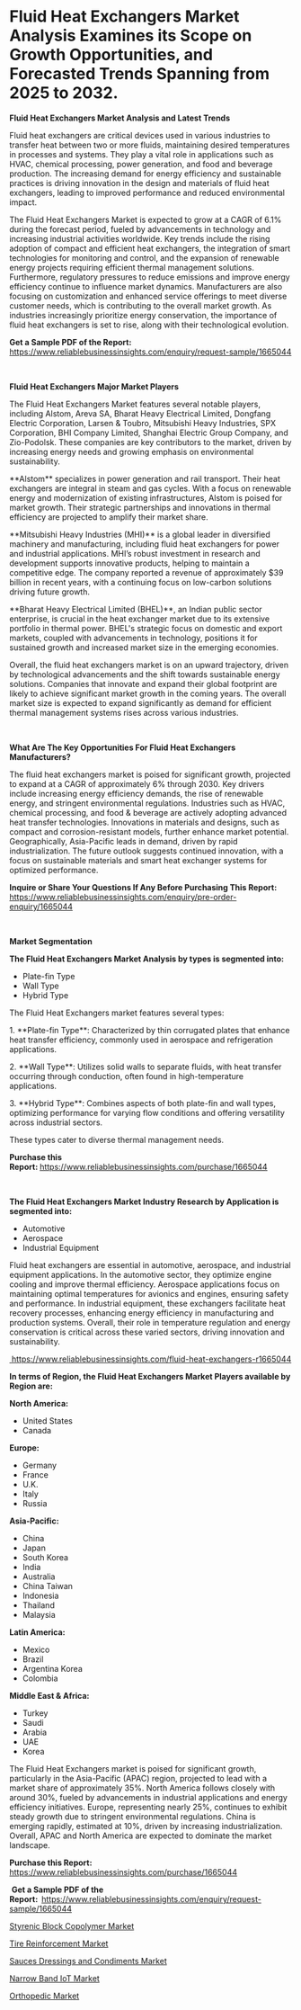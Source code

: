 <p><h1>Fluid Heat Exchangers Market Analysis Examines its Scope on Growth Opportunities, and Forecasted Trends Spanning from 2025 to 2032.</h1></p><p><strong>Fluid Heat Exchangers Market Analysis and Latest Trends</strong></p>
<p><p>Fluid heat exchangers are critical devices used in various industries to transfer heat between two or more fluids, maintaining desired temperatures in processes and systems. They play a vital role in applications such as HVAC, chemical processing, power generation, and food and beverage production. The increasing demand for energy efficiency and sustainable practices is driving innovation in the design and materials of fluid heat exchangers, leading to improved performance and reduced environmental impact.</p><p>The Fluid Heat Exchangers Market is expected to grow at a CAGR of 6.1% during the forecast period, fueled by advancements in technology and increasing industrial activities worldwide. Key trends include the rising adoption of compact and efficient heat exchangers, the integration of smart technologies for monitoring and control, and the expansion of renewable energy projects requiring efficient thermal management solutions. Furthermore, regulatory pressures to reduce emissions and improve energy efficiency continue to influence market dynamics. Manufacturers are also focusing on customization and enhanced service offerings to meet diverse customer needs, which is contributing to the overall market growth. As industries increasingly prioritize energy conservation, the importance of fluid heat exchangers is set to rise, along with their technological evolution.</p></p>
<p><strong>Get a Sample PDF of the Report:&nbsp;</strong> <a href="https://www.reliablebusinessinsights.com/enquiry/request-sample/1665044?utm_campaign=1106&utm_medium=2&utm_source=Github&utm_content=ia&utm_term=06032025&utm_id=fluid-heat-exchangers">https://www.reliablebusinessinsights.com/enquiry/request-sample/1665044</a></p>
<p>&nbsp;</p>
<p><strong>Fluid Heat Exchangers Major Market Players</strong></p>
<p><p>The Fluid Heat Exchangers Market features several notable players, including Alstom, Areva SA, Bharat Heavy Electrical Limited, Dongfang Electric Corporation, Larsen & Toubro, Mitsubishi Heavy Industries, SPX Corporation, BHI Company Limited, Shanghai Electric Group Company, and Zio-Podolsk. These companies are key contributors to the market, driven by increasing energy needs and growing emphasis on environmental sustainability.</p><p>**Alstom** specializes in power generation and rail transport. Their heat exchangers are integral in steam and gas cycles. With a focus on renewable energy and modernization of existing infrastructures, Alstom is poised for market growth. Their strategic partnerships and innovations in thermal efficiency are projected to amplify their market share.</p><p>**Mitsubishi Heavy Industries (MHI)** is a global leader in diversified machinery and manufacturing, including fluid heat exchangers for power and industrial applications. MHI’s robust investment in research and development supports innovative products, helping to maintain a competitive edge. The company reported a revenue of approximately $39 billion in recent years, with a continuing focus on low-carbon solutions driving future growth.</p><p>**Bharat Heavy Electrical Limited (BHEL)**, an Indian public sector enterprise, is crucial in the heat exchanger market due to its extensive portfolio in thermal power. BHEL's strategic focus on domestic and export markets, coupled with advancements in technology, positions it for sustained growth and increased market size in the emerging economies.</p><p>Overall, the fluid heat exchangers market is on an upward trajectory, driven by technological advancements and the shift towards sustainable energy solutions. Companies that innovate and expand their global footprint are likely to achieve significant market growth in the coming years. The overall market size is expected to expand significantly as demand for efficient thermal management systems rises across various industries.</p></p>
<p>&nbsp;</p>
<p><strong>What Are The Key Opportunities For Fluid Heat Exchangers Manufacturers?</strong></p>
<p><p>The fluid heat exchangers market is poised for significant growth, projected to expand at a CAGR of approximately 6% through 2030. Key drivers include increasing energy efficiency demands, the rise of renewable energy, and stringent environmental regulations. Industries such as HVAC, chemical processing, and food & beverage are actively adopting advanced heat transfer technologies. Innovations in materials and designs, such as compact and corrosion-resistant models, further enhance market potential. Geographically, Asia-Pacific leads in demand, driven by rapid industrialization. The future outlook suggests continued innovation, with a focus on sustainable materials and smart heat exchanger systems for optimized performance.</p></p>
<p><strong>Inquire or Share Your Questions If Any Before Purchasing This Report:</strong> <a href="https://www.reliablebusinessinsights.com/enquiry/pre-order-enquiry/1665044?utm_campaign=1106&utm_medium=2&utm_source=Github&utm_content=ia&utm_term=06032025&utm_id=fluid-heat-exchangers">https://www.reliablebusinessinsights.com/enquiry/pre-order-enquiry/1665044</a></p>
<p>&nbsp;</p>
<p><strong>Market Segmentation</strong></p>
<p><strong>The Fluid Heat Exchangers Market Analysis by types is segmented into:</strong></p>
<p><ul><li>Plate-fin Type</li><li>Wall Type</li><li>Hybrid Type</li></ul></p>
<p><p>The Fluid Heat Exchangers market features several types: </p><p>1. **Plate-fin Type**: Characterized by thin corrugated plates that enhance heat transfer efficiency, commonly used in aerospace and refrigeration applications. </p><p>2. **Wall Type**: Utilizes solid walls to separate fluids, with heat transfer occurring through conduction, often found in high-temperature applications. </p><p>3. **Hybrid Type**: Combines aspects of both plate-fin and wall types, optimizing performance for varying flow conditions and offering versatility across industrial sectors. </p><p>These types cater to diverse thermal management needs.</p></p>
<p><strong>Purchase this Report:&nbsp;</strong><a href="https://www.reliablebusinessinsights.com/purchase/1665044?utm_campaign=1106&utm_medium=2&utm_source=Github&utm_content=ia&utm_term=06032025&utm_id=fluid-heat-exchangers">https://www.reliablebusinessinsights.com/purchase/1665044</a></p>
<p>&nbsp;</p>
<p><strong>The Fluid Heat Exchangers Market Industry Research by Application is segmented into:</strong></p>
<p><ul><li>Automotive</li><li>Aerospace</li><li>Industrial Equipment</li></ul></p>
<p><p>Fluid heat exchangers are essential in automotive, aerospace, and industrial equipment applications. In the automotive sector, they optimize engine cooling and improve thermal efficiency. Aerospace applications focus on maintaining optimal temperatures for avionics and engines, ensuring safety and performance. In industrial equipment, these exchangers facilitate heat recovery processes, enhancing energy efficiency in manufacturing and production systems. Overall, their role in temperature regulation and energy conservation is critical across these varied sectors, driving innovation and sustainability.</p></p>
<p><a href="https://www.reliablebusinessinsights.com/fluid-heat-exchangers-r1665044?utm_campaign=1106&utm_medium=2&utm_source=Github&utm_content=ia&utm_term=06032025&utm_id=fluid-heat-exchangers">&nbsp;https://www.reliablebusinessinsights.com/fluid-heat-exchangers-r1665044</a></p>
<p><strong>In terms of Region, the Fluid Heat Exchangers Market Players available by Region are:</strong></p>
<p>
    <p> <strong> North America: </strong>
        <ul>
            <li>United States</li>
            <li>Canada</li>
        </ul>
        </p> 
    <p> <strong> Europe: </strong>
        <ul>
            <li>Germany</li>
            <li>France</li>
            <li>U.K.</li>
            <li>Italy</li>
            <li>Russia</li>
        </ul>
        </p> 
    <p> <strong> Asia-Pacific: </strong>
        <ul>
            <li>China</li>
            <li>Japan</li>
            <li>South Korea</li>
            <li>India</li>
            <li>Australia</li>
            <li>China Taiwan</li>
            <li>Indonesia</li>
            <li>Thailand</li>
            <li>Malaysia</li>
        </ul>
        </p> 
    <p> <strong> Latin America: </strong>
        <ul>
            <li>Mexico</li>
            <li>Brazil</li>
            <li>Argentina Korea</li>
            <li>Colombia</li>
        </ul>
        </p> 
    <p> <strong> Middle East & Africa: </strong>
        <ul>
            <li>Turkey</li>
            <li>Saudi</li>
            <li>Arabia</li>
            <li>UAE</li>
            <li>Korea</li>
        </ul>
    </p>
    </p>
<p><p>The Fluid Heat Exchangers market is poised for significant growth, particularly in the Asia-Pacific (APAC) region, projected to lead with a market share of approximately 35%. North America follows closely with around 30%, fueled by advancements in industrial applications and energy efficiency initiatives. Europe, representing nearly 25%, continues to exhibit steady growth due to stringent environmental regulations. China is emerging rapidly, estimated at 10%, driven by increasing industrialization. Overall, APAC and North America are expected to dominate the market landscape.</p></p>
<p><strong>Purchase this Report: </strong><a href="https://www.reliablebusinessinsights.com/purchase/1665044?utm_campaign=1106&utm_medium=2&utm_source=Github&utm_content=ia&utm_term=06032025&utm_id=fluid-heat-exchangers">https://www.reliablebusinessinsights.com/purchase/1665044</a></p>
<p>&nbsp;<strong>Get a Sample PDF of the Report:&nbsp;&nbsp;</strong><a href="https://www.reliablebusinessinsights.com/enquiry/request-sample/1665044?utm_campaign=1106&utm_medium=2&utm_source=Github&utm_content=ia&utm_term=06032025&utm_id=fluid-heat-exchangers">https://www.reliablebusinessinsights.com/enquiry/request-sample/1665044</a></p>
<p><strong></strong></p>
<p><p><a href="https://github.com/hutchkloor4x/Market-Research-Report-List-1/blob/main/styrenic-block-copolymer-market.md?utm_campaign=1106&utm_medium=2&utm_source=Github&utm_content=ia&utm_term=06032025&utm_id=fluid-heat-exchangers">Styrenic Block Copolymer Market</a></p><p><a href="https://github.com/variothonia/Market-Research-Report-List-1/blob/main/tire-reinforcement-market.md?utm_campaign=1106&utm_medium=2&utm_source=Github&utm_content=ia&utm_term=06032025&utm_id=fluid-heat-exchangers">Tire Reinforcement Market</a></p><p><a href="https://github.com/lalkobrinarb/Market-Research-Report-List-1/blob/main/sauces-dressings-and-condiments-market.md?utm_campaign=1106&utm_medium=2&utm_source=Github&utm_content=ia&utm_term=06032025&utm_id=fluid-heat-exchangers">Sauces Dressings and Condiments Market</a></p><p><a href="https://github.com/ludongfomban/Market-Research-Report-List-1/blob/main/narrow-band-iot-market.md?utm_campaign=1106&utm_medium=2&utm_source=Github&utm_content=ia&utm_term=06032025&utm_id=fluid-heat-exchangers">Narrow Band IoT Market</a></p><p><a href="https://github.com/kimanyuzuga/Market-Research-Report-List-1/blob/main/orthopedic-market.md?utm_campaign=1106&utm_medium=2&utm_source=Github&utm_content=ia&utm_term=06032025&utm_id=fluid-heat-exchangers">Orthopedic Market</a></p></p>